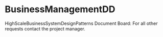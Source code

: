 # BusinessManagementDD
HighScaleBusinessSystemDesignPatterns
Document Board:
For all other requests contact the project manager.

